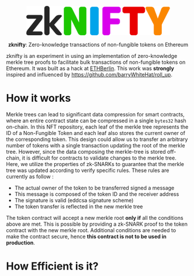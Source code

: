 <div align="center">
    <img src="./assets/logo.svg" height="80px" /> 
    <p><b>zknifty</b>: Zero-knowledge transactions of non-fungible tokens on Ethereum </p>
</div>

zknifty is an experiment in using an implementation of zero-knowledge merkle tree proofs to facilitate bulk transactions of non-fungible tokens on Ethereum. It was built as a hack at [ETHBerlin](https://ethberlin.com). This work was **strongly** inspired and influenced by https://github.com/barryWhiteHat/roll_up.

# How it works
Merkle trees can lead to significant data compression for smart contracts, where an entire contract state can be compressed in a single `bytes32` hash on-chain. In this NFT repository, each leaf of the merkle tree represents the ID of a Non-Fungible Token and each leaf also stores the current owner of the corresponding token. This design could allow us to transfer an arbitrary number of tokens with a single transaction updating the root of the merkle tree. However, since the data composing the merkle-tree is stored off-chain, it is difficult for contracts to validate changes to the merkle tree. Here, we utilize the properties of zk-SNARKs to guarantee that the merkle tree was updated according to verify specific rules. These rules are currently as follow :

* The actual owner of the token to be transferred signed a message
* This message is composed of the token ID and the receiver address
* The signature is valid (eddcsa signature scheme)
* The token transfer is reflected in the new merkle tree

The token contract will accept a new merkle root **only if** all the conditions above are met. This is possible by providing a zk-SNARK proof to the token contract with the new merkle root. Additional conditions are needed to make the contract secure, hence **this contract is not to be used in production**. 


# How Efficient is it?
